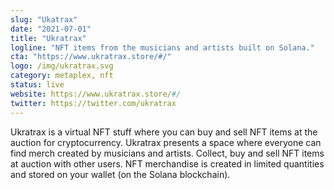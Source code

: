 ```yaml
---
slug: "Ukatrax"
date: "2021-07-01"
title: "Ukratrax"
logline: "NFT items from the musicians and artists built on Solana."
cta: "https://www.ukratrax.store/#/"
logo: /img/ukratrax.svg
category: metaplex, nft
status: live
website: https://www.ukratrax.store/#/
twitter: https://twitter.com/ukratrax
---
```


Ukratrax is a virtual NFT stuff where you can buy and sell NFT items at the auction for cryptocurrency. Ukratrax presents a space where everyone can find merch created by musicians and artists. Collect, buy and sell NFT items at auction with other users. NFT merchandise is created in limited quantities and stored on your wallet (on the Solana blockchain).
